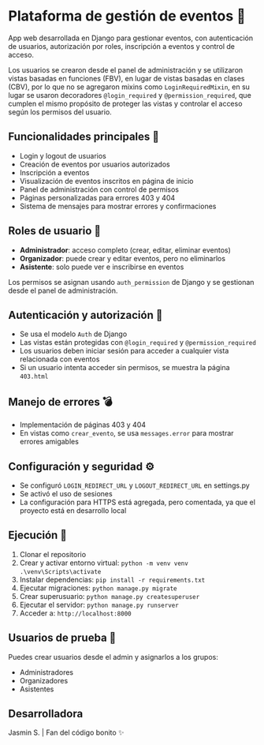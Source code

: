 # Plataforma de gestión de eventos 📆

App web desarrollada en Django para gestionar eventos, con autenticación de usuarios, autorización por roles, inscripción a eventos y control de acceso. 

Los usuarios se crearon desde el panel de administración y se utilizaron vistas basadas en funciones (FBV), en lugar de vistas basadas en clases (CBV), por lo que no se agregaron mixins como `LoginRequiredMixin`, en su lugar se usaron decoradores `@login_required` y `@permission_required`, que cumplen el mismo propósito de proteger las vistas y controlar el acceso según los permisos del usuario.

## Funcionalidades principales 📌

- Login y logout de usuarios
- Creación de eventos por usuarios autorizados 
- Inscripción a eventos
- Visualización de eventos inscritos en página de inicio
- Panel de administración con control de permisos
- Páginas personalizadas para errores 403 y 404
- Sistema de mensajes para mostrar errores y confirmaciones

## Roles de usuario 👥

- **Administrador**: acceso completo (crear, editar, eliminar eventos)
- **Organizador**: puede crear y editar eventos, pero no eliminarlos
- **Asistente**: solo puede ver e inscribirse en eventos 

Los permisos se asignan usando `auth_permission` de Django y se gestionan desde el panel de administración.


## Autenticación y autorización 🔐

- Se usa el modelo `Auth` de Django
- Las vistas están protegidas con `@login_required` y `@permission_required`
- Los usuarios deben iniciar sesión para acceder a cualquier vista relacionada con eventos
- Si un usuario intenta acceder sin permisos, se muestra la página `403.html`

## Manejo de errores 💣

- Implementación de páginas 403 y 404 
- En vistas como `crear_evento`, se usa `messages.error` para mostrar errores amigables

## Configuración y seguridad ⚙

- Se configuró `LOGIN_REDIRECT_URL` y `LOGOUT_REDIRECT_URL` en settings.py
- Se activó el uso de sesiones
- La configuración para HTTPS está agregada, pero comentada, ya que el proyecto está en desarrollo local

## Ejecución 🚀

1. Clonar el repositorio
2. Crear y activar entorno virtual:
    `python -m venv venv`
    `.\venv\Scripts\activate`
3. Instalar dependencias:
    `pip install -r requirements.txt`
4. Ejecutar migraciones:
    `python manage.py migrate`
5. Crear superusuario:
    `python manage.py createsuperuser`
6. Ejecutar el servidor:
    `python manage.py runserver`
7. Acceder a:
    `http://localhost:8000`

## Usuarios de prueba 👤
Puedes crear usuarios desde el admin y asignarlos a los grupos:
- Administradores
- Organizadores
- Asistentes

## Desarrolladora
Jasmin S. | Fan del código bonito ✨